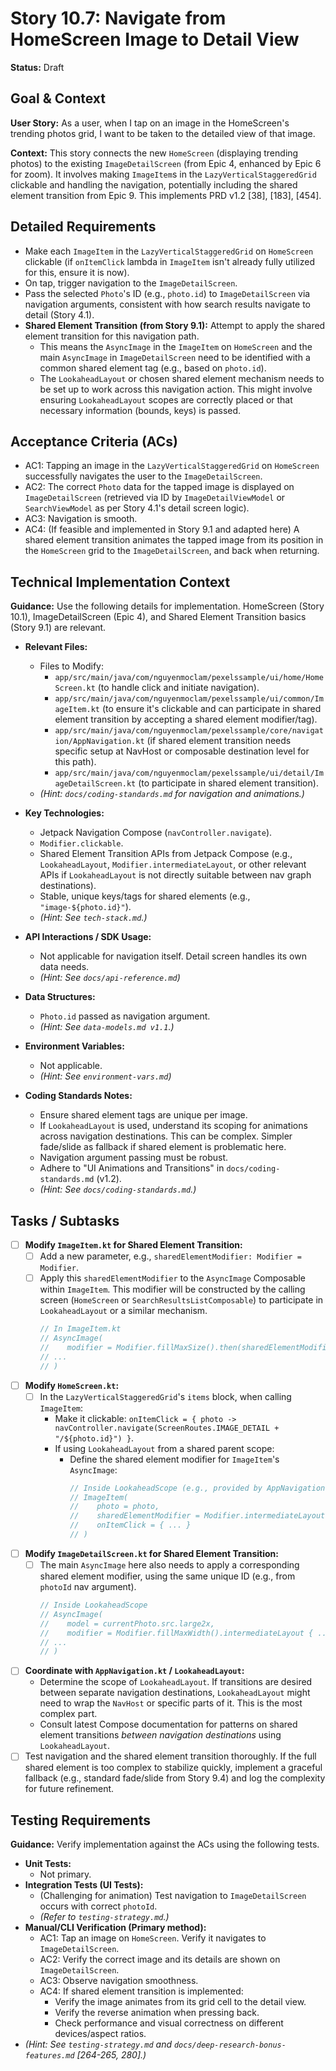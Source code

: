 
# Story 10.7: Navigate from HomeScreen Image to Detail View

**Status:** Draft

## Goal & Context

**User Story:** As a user, when I tap on an image in the HomeScreen's trending photos grid, I want to be taken to the detailed view of that image.

**Context:** This story connects the new `HomeScreen` (displaying trending photos) to the existing `ImageDetailScreen` (from Epic 4, enhanced by Epic 6 for zoom). It involves making `ImageItem`s in the `LazyVerticalStaggeredGrid` clickable and handling the navigation, potentially including the shared element transition from Epic 9. This implements PRD v1.2 [38], [183], [454].

## Detailed Requirements

* Make each `ImageItem` in the `LazyVerticalStaggeredGrid` on `HomeScreen` clickable (if `onItemClick` lambda in `ImageItem` isn't already fully utilized for this, ensure it is now).
* On tap, trigger navigation to the `ImageDetailScreen`.
* Pass the selected `Photo`'s ID (e.g., `photo.id`) to `ImageDetailScreen` via navigation arguments, consistent with how search results navigate to detail (Story 4.1).
* **Shared Element Transition (from Story 9.1):** Attempt to apply the shared element transition for this navigation path.
    * This means the `AsyncImage` in the `ImageItem` on `HomeScreen` and the main `AsyncImage` in `ImageDetailScreen` need to be identified with a common shared element tag (e.g., based on `photo.id`).
    * The `LookaheadLayout` or chosen shared element mechanism needs to be set up to work across this navigation action. This might involve ensuring `LookaheadLayout` scopes are correctly placed or that necessary information (bounds, keys) is passed.

## Acceptance Criteria (ACs)

* AC1: Tapping an image in the `LazyVerticalStaggeredGrid` on `HomeScreen` successfully navigates the user to the `ImageDetailScreen`.
* AC2: The correct `Photo` data for the tapped image is displayed on `ImageDetailScreen` (retrieved via ID by `ImageDetailViewModel` or `SearchViewModel` as per Story 4.1's detail screen logic).
* AC3: Navigation is smooth.
* AC4: (If feasible and implemented in Story 9.1 and adapted here) A shared element transition animates the tapped image from its position in the `HomeScreen` grid to the `ImageDetailScreen`, and back when returning.

## Technical Implementation Context

**Guidance:** Use the following details for implementation. HomeScreen (Story 10.1), ImageDetailScreen (Epic 4), and Shared Element Transition basics (Story 9.1) are relevant.

* **Relevant Files:**
    * Files to Modify:
        * `app/src/main/java/com/nguyenmoclam/pexelssample/ui/home/HomeScreen.kt` (to handle click and initiate navigation).
        * `app/src/main/java/com/nguyenmoclam/pexelssample/ui/common/ImageItem.kt` (to ensure it's clickable and can participate in shared element transition by accepting a shared element modifier/tag).
        * `app/src/main/java/com/nguyenmoclam/pexelssample/core/navigation/AppNavigation.kt` (if shared element transition needs specific setup at NavHost or composable destination level for this path).
        * `app/src/main/java/com/nguyenmoclam/pexelssample/ui/detail/ImageDetailScreen.kt` (to participate in shared element transition).
    * _(Hint: `docs/coding-standards.md` for navigation and animations.)_

* **Key Technologies:**
    * Jetpack Navigation Compose (`navController.navigate`).
    * `Modifier.clickable`.
    * Shared Element Transition APIs from Jetpack Compose (e.g., `LookaheadLayout`, `Modifier.intermediateLayout`, or other relevant APIs if `LookaheadLayout` is not directly suitable between nav graph destinations).
    * Stable, unique keys/tags for shared elements (e.g., `"image-${photo.id}"`).
    * _(Hint: See `tech-stack.md`.)_

* **API Interactions / SDK Usage:**
    * Not applicable for navigation itself. Detail screen handles its own data needs.
    * _(Hint: See `docs/api-reference.md`)_

* **Data Structures:**
    * `Photo.id` passed as navigation argument.
    * _(Hint: See `data-models.md v1.1`.)_

* **Environment Variables:**
    * Not applicable.
    * _(Hint: See `environment-vars.md`)_

* **Coding Standards Notes:**
    * Ensure shared element tags are unique per image.
    * If `LookaheadLayout` is used, understand its scoping for animations across navigation destinations. This can be complex. Simpler fade/slide as fallback if shared element is problematic here.
    * Navigation argument passing must be robust.
    * Adhere to "UI Animations and Transitions" in `docs/coding-standards.md` (v1.2).
    * _(Hint: See `docs/coding-standards.md`.)_

## Tasks / Subtasks

* [ ] **Modify `ImageItem.kt` for Shared Element Transition:**
    * [ ] Add a new parameter, e.g., `sharedElementModifier: Modifier = Modifier`.
    * [ ] Apply this `sharedElementModifier` to the `AsyncImage` Composable within `ImageItem`. This modifier will be constructed by the calling screen (`HomeScreen` or `SearchResultsListComposable`) to participate in `LookaheadLayout` or a similar mechanism.
      ```kotlin
      // In ImageItem.kt
      // AsyncImage(
      //    modifier = Modifier.fillMaxSize().then(sharedElementModifier), // Apply it
      // ...
      // )
      ```
* [ ] **Modify `HomeScreen.kt`:**
    * [ ] In the `LazyVerticalStaggeredGrid`'s `items` block, when calling `ImageItem`:
        * Make it clickable: `onItemClick = { photo -> navController.navigate(ScreenRoutes.IMAGE_DETAIL + "/${photo.id}") }`.
        * If using `LookaheadLayout` from a shared parent scope:
            * Define the shared element modifier for `ImageItem`'s `AsyncImage`:
              ```kotlin
              // Inside LookaheadScope (e.g., provided by AppNavigation or HomeScreen itself)
              // ImageItem(
              //    photo = photo,
              //    sharedElementModifier = Modifier.intermediateLayout { ... } // or Modifier.sharedElement() etc.
              //    onItemClick = { ... }
              // )
              ```
* [ ] **Modify `ImageDetailScreen.kt` for Shared Element Transition:**
    * [ ] The main `AsyncImage` here also needs to apply a corresponding shared element modifier, using the same unique ID (e.g., from `photoId` nav argument).
      ```kotlin
      // Inside LookaheadScope
      // AsyncImage(
      //    model = currentPhoto.src.large2x,
      //    modifier = Modifier.fillMaxWidth().intermediateLayout { ... } // or .sharedElement()
      // ...
      // )
      ```
* [ ] **Coordinate with `AppNavigation.kt` / `LookaheadLayout`:**
    * Determine the scope of `LookaheadLayout`. If transitions are desired between separate navigation destinations, `LookaheadLayout` might need to wrap the `NavHost` or specific parts of it. This is the most complex part.
    * Consult latest Compose documentation for patterns on shared element transitions *between navigation destinations* using `LookaheadLayout`.
* [ ] Test navigation and the shared element transition thoroughly. If the full shared element is too complex to stabilize quickly, implement a graceful fallback (e.g., standard fade/slide from Story 9.4) and log the complexity for future refinement.

## Testing Requirements

**Guidance:** Verify implementation against the ACs using the following tests.

* **Unit Tests:**
    * Not primary.
* **Integration Tests (UI Tests):**
    * (Challenging for animation) Test navigation to `ImageDetailScreen` occurs with correct `photoId`.
    * _(Refer to `testing-strategy.md`.)_
* **Manual/CLI Verification (Primary method):**
    * AC1: Tap an image on `HomeScreen`. Verify it navigates to `ImageDetailScreen`.
    * AC2: Verify the correct image and its details are shown on `ImageDetailScreen`.
    * AC3: Observe navigation smoothness.
    * AC4: If shared element transition is implemented:
        * Verify the image animates from its grid cell to the detail view.
        * Verify the reverse animation when pressing back.
        * Check performance and visual correctness on different devices/aspect ratios.
* _(Hint: See `testing-strategy.md` and `docs/deep-research-bonus-features.md` [264-265, 280].)_
